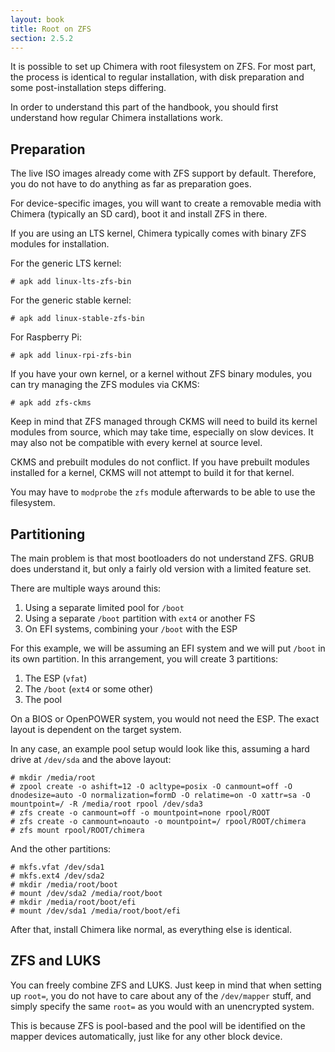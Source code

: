 ```yaml
---
layout: book
title: Root on ZFS
section: 2.5.2
---
```


It is possible to set up Chimera with root filesystem on ZFS. For
most part, the process is identical to regular installation, with
disk preparation and some post-installation steps differing.

In order to understand this part of the handbook, you should first
understand how regular Chimera installations work.

## Preparation

The live ISO images already come with ZFS support by default. Therefore,
you do not have to do anything as far as preparation goes.

For device-specific images, you will want to create a removable media
with Chimera (typically an SD card), boot it and install ZFS in there.

If you are using an LTS kernel, Chimera typically comes with binary
ZFS modules for installation.

For the generic LTS kernel:

```
# apk add linux-lts-zfs-bin
```

For the generic stable kernel:

```
# apk add linux-stable-zfs-bin
```

For Raspberry Pi:

```
# apk add linux-rpi-zfs-bin
```

If you have your own kernel, or a kernel without ZFS binary modules, you
can try managing the ZFS modules via CKMS:

```
# apk add zfs-ckms
```

Keep in mind that ZFS managed through CKMS will need to build its kernel
modules from source, which may take time, especially on slow devices.
It may also not be compatible with every kernel at source level.

CKMS and prebuilt modules do not conflict. If you have prebuilt modules
installed for a kernel, CKMS will not attempt to build it for that
kernel.

You may have to `modprobe` the `zfs` module afterwards to be able to
use the filesystem.

## Partitioning

The main problem is that most bootloaders do not understand ZFS. GRUB
does understand it, but only a fairly old version with a limited feature
set.

There are multiple ways around this:

1. Using a separate limited pool for `/boot`
2. Using a separate `/boot` partition with `ext4` or another FS
3. On EFI systems, combining your `/boot` with the ESP

For this example, we will be assuming an EFI system and we will put `/boot`
in its own partition. In this arrangement, you will create 3 partitions:

1. The ESP (`vfat`)
2. The `/boot` (`ext4` or some other)
3. The pool

On a BIOS or OpenPOWER system, you would not need the ESP. The exact layout
is dependent on the target system.

In any case, an example pool setup would look like this, assuming a hard drive
at `/dev/sda` and the above layout:

```
# mkdir /media/root
# zpool create -o ashift=12 -O acltype=posix -O canmount=off -O dnodesize=auto -O normalization=formD -O relatime=on -O xattr=sa -O mountpoint=/ -R /media/root rpool /dev/sda3
# zfs create -o canmount=off -o mountpoint=none rpool/ROOT
# zfs create -o canmount=noauto -o mountpoint=/ rpool/ROOT/chimera
# zfs mount rpool/ROOT/chimera
```

And the other partitions:

```
# mkfs.vfat /dev/sda1
# mkfs.ext4 /dev/sda2
# mkdir /media/root/boot
# mount /dev/sda2 /media/root/boot
# mkdir /media/root/boot/efi
# mount /dev/sda1 /media/root/boot/efi
```

After that, install Chimera like normal, as everything else is identical.

## ZFS and LUKS

You can freely combine ZFS and LUKS. Just keep in mind that when setting up
`root=`, you do not have to care about any of the `/dev/mapper` stuff, and
simply specify the same `root=` as you would with an unencrypted system.

This is because ZFS is pool-based and the pool will be identified on the
mapper devices automatically, just like for any other block device.
